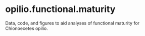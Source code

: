 # opilio.functional.maturity
Data, code, and figures to aid analyses of functional maturity for Chionoecetes opilio.
